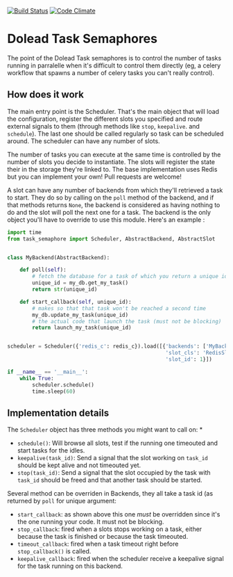 [![Build Status](https://travis-ci.org/dolead/task_semaphore.svg?branch=master)](https://travis-ci.org/dolead/task_semaphore)
[![Code Climate](https://codeclimate.com/github/dolead/task_semaphore/badges/gpa.svg)](https://codeclimate.com/github/dolead/task_semaphore)

# Dolead Task Semaphores

The point of the Dolead Task semaphores is to control the number of tasks running in parralelle when it's difficult to control them directly (eg, a celery workflow that spawns a number of celery tasks you can't really control).

## How does it work

The main entry point is the Scheduler. That's the main object that will load the configuration, register the different slots you specified and route external signals to them (through methods like `stop`, `keepalive`. and `schedule`). The last one should be called regularly so task can be scheduled around. The scheduler can have any number of slots.

The number of tasks you can execute at the same time is controlled by the number of slots you decide to instantiate. The slots will register the state their in the storage they're linked to. The base implementation uses Redis but you can implement your own! Pull requests are welcome!

A slot can have any number of backends from which they'll retrieved a task to start. They do so by calling on the `poll` method of the backend, and if that methods returns `None`, the backend is considered as having nothing to do and the slot will poll the next one for a task.
The backend is the only object you'll have to override to use this module. Here's an example :

```python
import time
from task_semaphore import Scheduler, AbstractBackend, AbstractSlot


class MyBackend(AbstractBackend):

    def poll(self):
        # fetch the database for a task of which you return a unique id
        unique_id = my_db.get_my_task()
        return str(unique_id)

    def start_callback(self, unique_id):
        # makes so that that task won't be reached a second time
        my_db.update_my_task(unique_id)
        # the actual code that launch the task (must not be blocking)
        return launch_my_task(unique_id)


scheduler = Scheduler({'redis_c': redis_c}).load([{'backends': ['MyBackend'],
                                                   'slot_cls': 'RedisSlot',
                                                   'slot_id': 1}])

if __name__ == '__main__':
    while True:
        scheduler.schedule()
        time.sleep(60)
```

## Implementation details

The `Scheduler` object has three methods you might want to call on: *
* `schedule()`: Will browse all slots, test if the running one timeouted and start tasks for the idles.
* `keepalive(task_id)`: Send a signal that the slot working on `task_id` should be kept alive and not timeouted yet.
* `stop(task_id)`: Send a signal that the slot occupied by the task with `task_id` should be freed and that another task should be started.

Several method can be overriden in Backends, they all take a task id (as returned by `poll` for unique argument:
* `start_callback`: as shown above this one *must* be overridden since it's the one running your code. It must not be blocking.
* `stop_callback`: fired when a slots stops working on a task, either because the task is finished or because the task timeouted.
* `timeout_callback`: fired when a task timeout right before `stop_callback()` is called.
* `keepalive_callback`: fired when the scheduler receive a keepalive signal for the task running on this backend.
